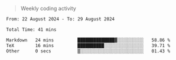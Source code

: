 > Weekly coding activity
<!--START_SECTION:waka-->

```txt
From: 22 August 2024 - To: 29 August 2024

Total Time: 41 mins

Markdown   24 mins         ██████████████▓░░░░░░░░░░   58.86 %
TeX        16 mins         ██████████░░░░░░░░░░░░░░░   39.71 %
Other      0 secs          ▒░░░░░░░░░░░░░░░░░░░░░░░░   01.43 %
```

<!--END_SECTION:waka-->
